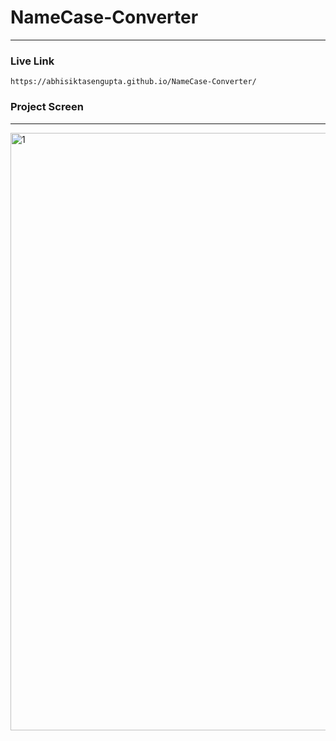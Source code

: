 # NameCase-Converter
---
### Live Link
```https://abhisiktasengupta.github.io/NameCase-Converter/```

### Project Screen
---
<img width="956" alt="1" src="https://github.com/AbhisiktaSengupta/NameCase-Converter/assets/98765961/6db5d237-f148-436b-978f-12b7602061e8">
